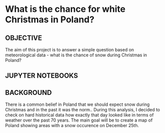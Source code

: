 # What is the chance for white Christmas in Poland?
  
## OBJECTIVE

The aim of this project is to answer a simple question based on meteorological data - what is the chance of snow during Christmas in Poland?

## JUPYTER NOTEBOOKS
  
  
## BACKGROUND

There is a common belief in Poland that we should expect snow during Christmas and in the past it was the norm.. During this analysis, I decided to check on hard historical data how exactly that day looked like in terms of weather over the past 70 years. The main goal will be to create a map of Poland showing areas with a snow occurence on December 25th.

## 
